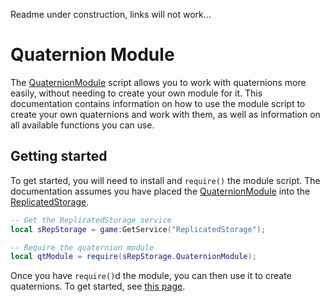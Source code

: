 Readme under construction, links will not work...

# Quaternion Module

The [QuaternionModule](https://www.example.com) script allows you to work with quaternions more easily,
without needing to create your own module for it. This documentation contains
information on how to use the module script to create your own quaternions and
work with them, as well as information on all available functions you can use.

## Getting started

To get started, you will need to install and `require()` the module script. The documentation
assumes you have placed the [QuaternionModule](https://www.example.com) into the
[ReplicatedStorage](https://developer.roblox.com/en-us/api-reference/class/ReplicatedStorage).

```lua
-- Get the ReplicatedStorage service
local sRepStorage = game:GetService("ReplicatedStorage");

-- Require the quaternion module
local qtModule = require(sRepStorage.QuaternionModule);
```

Once you have `require()`d the module, you can then use it to create quaternions.
To get started, see [this page](https://www.example.com).